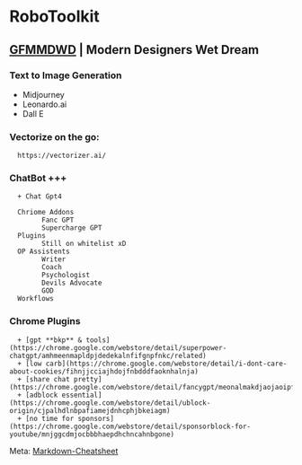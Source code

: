 # RoboToolkit

## [GFM](https://github.github.com/gfm/)[MDWD](https://github.com/samsandman/RoboToolkit/) | Modern Designers Wet Dream 


### Text to Image Generation
 + Midjourney
 + Leonardo.ai
 + Dall E



### Vectorize on the go:
      https://vectorizer.ai/    

### ChatBot +++
      + Chat Gpt4
      
      Chriome Addons
            Fanc GPT
            Supercharge GPT
      Plugins
            Still on whitelist xD
      OP Assistents
            Writer
            Coach
            Psychologist
            Devils Advocate
            GOD
      Workflows


### Chrome Plugins

      + [gpt **bkp** & tools](https://chrome.google.com/webstore/detail/superpower-chatgpt/amhmeenmapldpjdedekalnfifgnpfnkc/related)
      + [low carb](https://chrome.google.com/webstore/detail/i-dont-care-about-cookies/fihnjjcciajhdojfnbdddfaoknhalnja)
      + [share chat pretty](https://chrome.google.com/webstore/detail/fancygpt/meonalmakdjaojaoipfhahcfccoecegk)
      + [adblock essential](https://chrome.google.com/webstore/detail/ublock-origin/cjpalhdlnbpafiamejdnhcphjbkeiagm)
      + [no time for sponsors](https://chrome.google.com/webstore/detail/sponsorblock-for-youtube/mnjggcdmjocbbbhaepdhchncahnbgone)





Meta: [Markdown-Cheatsheet](https://github.com/adam-p/markdown-here/wiki/Markdown-Cheatsheet)
